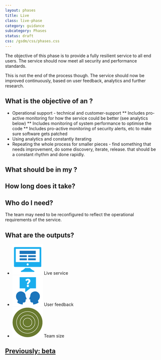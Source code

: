 ```yaml
---
layout: phases
title: Live
class: live-phase
category: guidance
subcategory: Phases
status: draft
css: /gsdm/css/phases.css
---
```


The objective of this phase is to provide a fully resilient service to all end users. The service should now meet all security and performance standards.

This is not the end of the process though. The service should now be improved continuously, based on user feedback, analytics and further research.

## What is the objective of an ?

* Operational support - technical and customer-support
** Includes pro-active monitoring for how the service could be better
(see analytics below)
** Includes monitoring of system performance to optimise the code
** Includes pro-active monitoring of security alerts, etc to make sure
software gets patched
* Using analytics and constantly iterating
* Repeating the whole process for smaller pieces - find something that
needs improvement, do some discovery, iterate, release. that should be
a constant rhythm and done rapidly.


## What should be in my ?


## How long does it take?


## Who do I need?

The team may need to be reconfigured to reflect the operational requirements of the service.


## What are the outputs?

<ul class="phase-activities">
  <li>
    <img class="output" src="/service-manual/assets/images/pictograms/website.png" />
    Live service
  </li>
  <li>
    <img class="output" src="/service-manual/assets/images/pictograms/discussion.png" />
    User feedback
  </li>
  <li>
    <img class="output" src="/service-manual/assets/images/pictograms/live-larger.png" />
    Team size
  </li>
</ul>


## [Previously: beta](/service-manual/phases/beta.html)